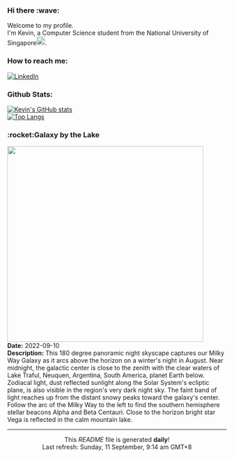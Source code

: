 <h3>Hi there :wave:</h3>

Welcome to my profile.   
I'm Kevin, a Computer Science student from the National University of Singapore<img src="https://img.icons8.com/color/96/000000/singapore-circular.png" width="20px"/>.</p>

<h3>How to reach me: </h3>
<a href="https://www.linkedin.com/in/kevin-foong/"><img alt="LinkedIn" src="https://img.shields.io/badge/linkedin-%230077B5.svg?&style=for-the-badge&logo=linkedin&logoColor=white" /></a> 

<h3>Github Stats: </h3> 

[![Kevin's GitHub stats](https://github-readme-stats.vercel.app/api?username=kevin9foong&theme=tokyonight)](https://github.com/anuraghazra/github-readme-stats) <br/>
[![Top Langs](https://github-readme-stats.vercel.app/api/top-langs/?username=kevin9foong&layout=compact&theme=tokyonight)](https://github.com/anuraghazra/github-readme-stats)

<h3>:rocket:Galaxy by the Lake</h3> 
<img width="450" src="https:&#x2F;&#x2F;apod.nasa.gov&#x2F;apod&#x2F;image&#x2F;2209&#x2F;Traful-Lake.jpg" /><br/>
<b>Date:</b> 2022-09-10<br/>
<b>Description:</b> This 180 degree panoramic night skyscape captures our Milky Way Galaxy as it arcs above the horizon on a winter&#39;s night in August. Near midnight, the galactic center is close to the zenith with the clear waters of Lake Traful, Neuquen, Argentina, South America, planet Earth below. Zodiacal light, dust reflected sunlight along the Solar System&#39;s ecliptic plane, is also visible in the region&#39;s very dark night sky. The faint band of light reaches up from the distant snowy peaks toward the galaxy&#39;s center. Follow the arc of the Milky Way to the left to find the southern hemisphere stellar beacons Alpha and Beta Centauri. Close to the horizon bright star Vega is reflected in the calm mountain lake.<br/>

------------
<p align="center">This <i>README</i> file is generated <b>daily</b>!</br>
Last refresh: Sunday, 11 September, 9:14 am GMT+8<br />
